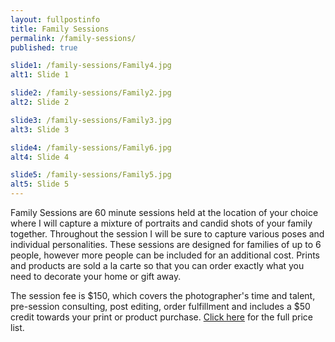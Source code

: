 ```yaml
---
layout: fullpostinfo
title: Family Sessions
permalink: /family-sessions/
published: true

slide1: /family-sessions/Family4.jpg
alt1: Slide 1

slide2: /family-sessions/Family2.jpg
alt2: Slide 2

slide3: /family-sessions/Family3.jpg
alt3: Slide 3

slide4: /family-sessions/Family6.jpg
alt4: Slide 4

slide5: /family-sessions/Family5.jpg
alt5: Slide 5
---
```

Family Sessions are 60 minute sessions held at the location of your choice where I will capture a mixture of portraits and candid shots of your family together. Throughout the session I will be sure to capture various poses and individual personalities. These sessions are designed for families of up to 6 people, however more people can be included for an additional cost. Prints and products are sold a la carte so that you can order exactly what you need to decorate your home or gift away.

The session fee is $150, which covers the photographer's time and talent, pre-session consulting, post editing, order fulfillment and includes a $50 credit towards your print or product purchase. <a href="http://candidgiggles.com/pricing-information/">Click here</a> for the full price list. 
